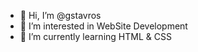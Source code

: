 - 👋 Hi, I’m @gstavros
- 👀 I’m interested in WebSite Development
- 🌱 I’m currently learning HTML & CSS

<!---
gstavros/gstavros is a ✨ special ✨ repository because its `README.md` (this file) appears on your GitHub profile.
You can click the Preview link to take a look at your changes.
--->
